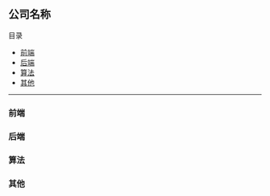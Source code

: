 ## 公司名称

目录

- [前端](#前端)
- [后端](#后端)
- [算法](#算法)
- [其他](其他)

---

### 前端



### 后端



### 算法



### 其他

